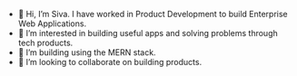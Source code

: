 - 👋 Hi, I’m Siva. I have worked in Product Development to build Enterprise Web Applications.
- 👀 I’m interested in building useful apps and solving problems through tech products.
- 🌱 I’m building using the MERN stack.
- 💞️ I’m looking to collaborate on building products.
<!--- 📫 How to reach me sivakumaran.e@gmail.com -->

<!---
sivak12/sivak12 is a ✨ special ✨ repository because its `README.md` (this file) appears on your GitHub profile.
You can click the Preview link to take a look at your changes.
--->
